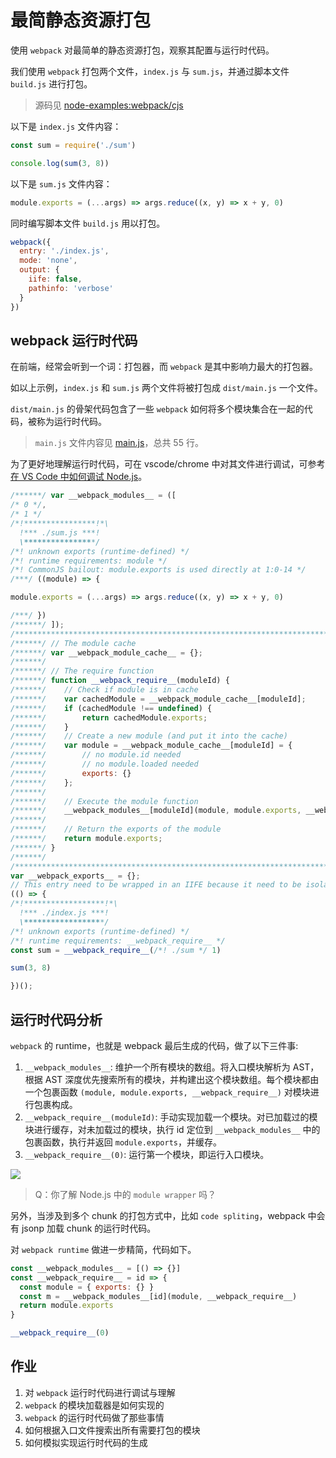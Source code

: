 # 最简静态资源打包

使用 `webpack` 对最简单的静态资源打包，观察其配置与运行时代码。

我们使用 `webpack` 打包两个文件，`index.js` 与 `sum.js`，并通过脚本文件 `build.js` 进行打包。

> 源码见 [node-examples:webpack/cjs](https://github.com/shfshanyue/node-examples/tree/master/engineering/webpack/cjs)

以下是 `index.js` 文件内容：

``` js
const sum = require('./sum')

console.log(sum(3, 8))
```

以下是 `sum.js` 文件内容：

``` js
module.exports = (...args) => args.reduce((x, y) => x + y, 0)
```

同时编写脚本文件 `build.js` 用以打包。

``` js
webpack({
  entry: './index.js',
  mode: 'none',
  output: {
    iife: false,
    pathinfo: 'verbose'
  }
})
```

## webpack 运行时代码

在前端，经常会听到一个词：打包器，而 `webpack` 是其中影响力最大的打包器。

如以上示例，`index.js` 和 `sum.js` 两个文件将被打包成 `dist/main.js` 一个文件。

`dist/main.js` 的骨架代码包含了一些 `webpack` 如何将多个模块集合在一起的代码，被称为运行时代码。

> `main.js` 文件内容见 [main.js](https://github.com/shfshanyue/node-examples/blob/master/engineering/webpack/cjs/example/main.js)，总共 55 行。

为了更好地理解运行时代码，可在 vscode/chrome 中对其文件进行调试，可参考[在 VS Code 中如何调试 Node.js](https://shanyue.tech/node/vscode-debug.html)。

``` js
/******/ var __webpack_modules__ = ([
/* 0 */,
/* 1 */
/*!****************!*\
  !*** ./sum.js ***!
  \****************/
/*! unknown exports (runtime-defined) */
/*! runtime requirements: module */
/*! CommonJS bailout: module.exports is used directly at 1:0-14 */
/***/ ((module) => {

module.exports = (...args) => args.reduce((x, y) => x + y, 0)

/***/ })
/******/ ]);
/************************************************************************/
/******/ // The module cache
/******/ var __webpack_module_cache__ = {};
/******/ 
/******/ // The require function
/******/ function __webpack_require__(moduleId) {
/******/ 	// Check if module is in cache
/******/ 	var cachedModule = __webpack_module_cache__[moduleId];
/******/ 	if (cachedModule !== undefined) {
/******/ 		return cachedModule.exports;
/******/ 	}
/******/ 	// Create a new module (and put it into the cache)
/******/ 	var module = __webpack_module_cache__[moduleId] = {
/******/ 		// no module.id needed
/******/ 		// no module.loaded needed
/******/ 		exports: {}
/******/ 	};
/******/ 
/******/ 	// Execute the module function
/******/ 	__webpack_modules__[moduleId](module, module.exports, __webpack_require__);
/******/ 
/******/ 	// Return the exports of the module
/******/ 	return module.exports;
/******/ }
/******/ 
/************************************************************************/
var __webpack_exports__ = {};
// This entry need to be wrapped in an IIFE because it need to be isolated against other modules in the chunk.
(() => {
/*!******************!*\
  !*** ./index.js ***!
  \******************/
/*! unknown exports (runtime-defined) */
/*! runtime requirements: __webpack_require__ */
const sum = __webpack_require__(/*! ./sum */ 1)

sum(3, 8)

})();
```

## 运行时代码分析

`webpack` 的 runtime，也就是 webpack 最后生成的代码，做了以下三件事:

1. `__webpack_modules__`: 维护一个所有模块的数组。将入口模块解析为 AST，根据 AST 深度优先搜索所有的模块，并构建出这个模块数组。每个模块都由一个包裹函数 `(module, module.exports, __webpack_require__)` 对模块进行包裹构成。
2. `__webpack_require__(moduleId)`: 手动实现加载一个模块。对已加载过的模块进行缓存，对未加载过的模块，执行 id 定位到 `__webpack_modules__` 中的包裹函数，执行并返回 `module.exports`，并缓存。
3. `__webpack_require__(0)`: 运行第一个模块，即运行入口模块。

![](https://static.shanyue.tech/images/22-08-03/clipboard-1917.63716a.webp)

> Q：你了解 Node.js 中的 `module wrapper` 吗？

另外，当涉及到多个 chunk 的打包方式中，比如 `code spliting`，webpack 中会有 jsonp 加载 chunk 的运行时代码。

对 `webpack runtime` 做进一步精简，代码如下。

``` js
const __webpack_modules__ = [() => {}]
const __webpack_require__ = id => {
  const module = { exports: {} }
  const m = __webpack_modules__[id](module, __webpack_require__)
  return module.exports
}

__webpack_require__(0)
```

## 作业

1. 对 `webpack` 运行时代码进行调试与理解
1. `webpack` 的模块加载器是如何实现的
1. `webpack` 的运行时代码做了那些事情
1. 如何根据入口文件搜索出所有需要打包的模块
1. 如何模拟实现运行时代码的生成

